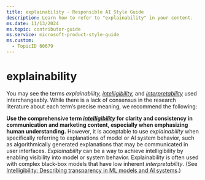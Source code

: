 ```yaml
---
title: explainability - Responsible AI Style Guide
description: Learn how to refer to "explainability" in your content.
ms.date: 11/13/2024
ms.topic: contributor-guide
ms.service: microsoft-product-style-guide
ms.custom:
  - TopicID 60679
---
```



# explainability

You may see the terms _explainability, [intelligibility](~\responsible-ai-style-guide\a-z-word-list\i\intelligibility.md),_ and _[interpretability](~\responsible-ai-style-guide\a-z-word-list\i\interpretability.md)_ used interchangeably. While there is a lack of consensus in the research literature about each term’s precise meaning, we recommend the following:

**Use the comprehensive term _[intelligibility](~\responsible-ai-style-guide\a-z-word-list\i\intelligibility.md)_ for clarity and consistency in communication and marketing content, especially when emphasizing human understanding.** However, it is acceptable to use _explainability_ when specifically referring to explanations of model or AI system behavior, such as algorithmically generated explanations that may be communicated in user interfaces. _Explainability_ can be a way to achieve intelligibility by enabling visibility into model or system behavior. Explainability is often used with complex black-box models that have low inherent _interpretability_. (See [Intelligibility: Describing transparency in ML models and AI systems](~\responsible-ai-style-guide\transparency\intelligibility.md).)